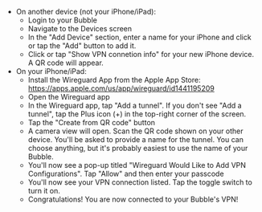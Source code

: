 * On another device (not your iPhone/iPad):
   * Login to your Bubble
   * Navigate to the Devices screen
   * In the "Add Device" section, enter a name for your iPhone and click or tap the "Add" button to add it.
   * Click or tap "Show VPN connetion info" for your new iPhone device. A QR code will appear.
* On your iPhone/iPad:
   * Install the Wireguard App from the Apple App Store: https://apps.apple.com/us/app/wireguard/id1441195209
   * Open the Wireguard app
   * In the Wireguard app, tap "Add a tunnel". If you don't see "Add a tunnel", tap the Plus icon (+) in the top-right corner of the screen.
   * Tap the "Create from QR code" button
   * A camera view will open. Scan the QR code shown on your other device. You'll be asked to provide a name for the tunnel. You can choose anything, but it's probably easiest to use the name of your Bubble.
   * You'll now see a pop-up titled "Wireguard Would Like to Add VPN Configurations". Tap "Allow" and then enter your passcode
   * You'll now see your VPN connection listed. Tap the toggle switch to turn it on.
   * Congratulations! You are now connected to your Bubble's VPN!

